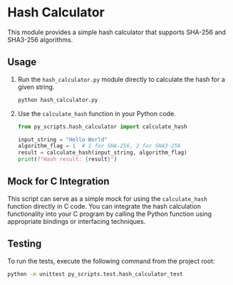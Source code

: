 # Hash Calculator

This module provides a simple hash calculator that supports SHA-256 and SHA3-256 algorithms.

## Usage

1. Run the `hash_calculator.py` module directly to calculate the hash for a given string.

    ```bash
    python hash_calculator.py
    ```

2. Use the `calculate_hash` function in your Python code.

    ```python
    from py_scripts.hash_calculator import calculate_hash

    input_string = "Hello World"
    algorithm_flag = 1  # 1 for SHA-256, 2 for SHA3-256
    result = calculate_hash(input_string, algorithm_flag)
    print(f"Hash result: {result}")
    ```

## Mock for C Integration

This script can serve as a simple mock for using the `calculate_hash` function directly in C code. You can integrate the hash calculation functionality into your C program by calling the Python function using appropriate bindings or interfacing techniques.

## Testing

To run the tests, execute the following command from the project root:

```bash
python -m unittest py_scripts.test.hash_calculator_test